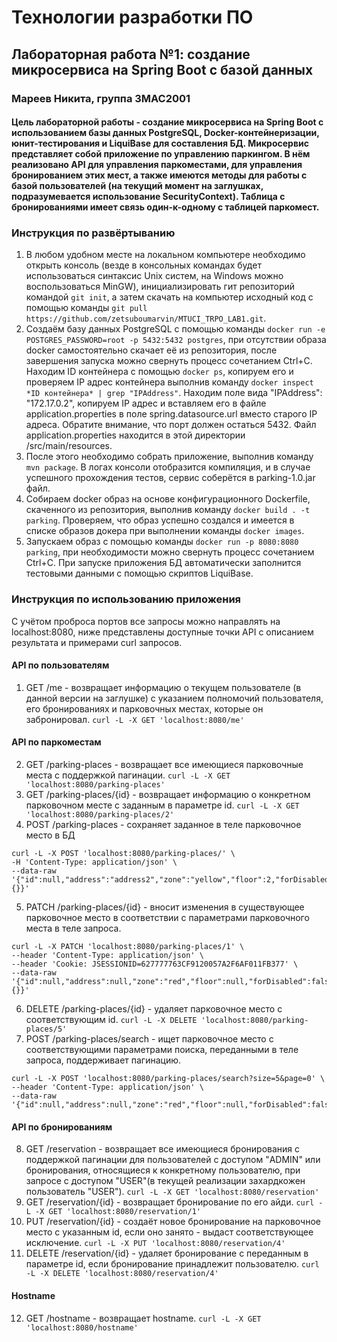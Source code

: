 # Технологии разработки ПО
## Лабораторная работа №1: создание микросервиса на Spring Boot с базой данных
### Мареев Никита, группа 3MAC2001
#### Цель лабораторной работы - создание микросервиса на Spring Boot с использованием базы данных PostgreSQL, Docker-контейнеризации, юнит-тестирования и LiquiBase для составления БД. Микросервис представляет собой приложение по управлению паркингом. В нём реализовано API для управления паркоместами, для управления бронированием этих мест, а также имеются методы для работы с базой пользователей (на текущий момент на заглушках, подразумевается использование SecurityContext). Таблица с бронированиями имеет связь один-к-одному с таблицей паркомест.

### Инструкция по развёртыванию
1. В любом удобном месте на локальном компьютере необходимо открыть консоль (везде в консольных командах будет использоваться синтаксис Unix систем, на Windows можно воспользоваться MinGW), инициализировать гит репозиторий командой `git init`, а затем скачать на компьютер исходный код с помощью команды `git pull https://github.com/zetsuboumarvin/MTUCI_TRPO_LAB1.git`.
2. Создаём базу данных PostgreSQL с помощью команды `docker run -e POSTGRES_PASSWORD=root -p 5432:5432 postgres`, при отсутствии образа docker самостоятельно скачает её из репозитория, после завершения запуска можно свернуть процесс сочетанием Ctrl+C. Находим ID контейнера с помощью `docker ps`, копируем его и проверяем IP адрес контейнера выполнив команду `docker inspect *ID контейнера* | grep "IPAddress"`. Находим поле вида "IPAddress": "172.17.0.2", копируем IP адрес и вставляем его в файле application.properties в поле spring.datasource.url вместо старого IP адреса. Обратите внимание, что порт должен остаться 5432. Файл application.properties находится в этой директории /src/main/resources.
2. После этого необходимо собрать приложение, выполнив команду `mvn package`. В логах консоли отобразится компиляция, и в случае успешного прохождения тестов, сервис соберётся в parking-1.0.jar файл.
3. Собираем docker образ на основе конфигурационного Dockerfile, скаченного из репозитория, выполнив команду `docker build . -t parking`. Проверяем, что образ успешно создался и имеется в списке образов докера при выполнении команды `docker images`.
4. Запускаем образ с помощью команды `docker run -p 8080:8080 parking`, при необходимости можно свернуть процесс сочетанием Ctrl+C. При запуске приложения БД автоматически заполнится тестовыми данными с помощью скриптов LiquiBase.

### Инструкция по использованию приложения
С учётом проброса портов все запросы можно направлять на localhost:8080, ниже представлены доступные точки API с описанием результата и примерами curl запросов.
#### API по пользователям
1. GET /me - возвращает информацию о текущем пользователе (в данной версии на заглушке) с указанием полномочий пользователя, его бронированиях и парковочных местах, которые он забронировал. `curl -L -X GET 'localhost:8080/me'`
#### API по паркоместам
2. GET /parking-places - возвращает все имеющиеся парковочные места с поддержкой пагинации. `curl -L -X GET 'localhost:8080/parking-places'`
3. GET /parking-places/{id} - возвращает информацию о конкретном парковочном месте с заданным в параметре id. `curl -L -X GET 'localhost:8080/parking-places/2'`
4. POST /parking-places - сохраняет заданное в теле парковочное место в БД
```
curl -L -X POST 'localhost:8080/parking-places/' \
-H 'Content-Type: application/json' \
--data-raw '{"id":null,"address":"address2","zone":"yellow","floor":2,"forDisabled":false,"reservationDto":{}}'
```
5. PATCH /parking-places/{id} - вносит изменения в существующее парковочное место в соответствии с параметрами парковочного места в теле запроса.
```
curl -L -X PATCH 'localhost:8080/parking-places/1' \
--header 'Content-Type: application/json' \
--header 'Cookie: JSESSIONID=627777763CF9120057A2F6AF011FB377' \
--data-raw '{"id":null,"address":null,"zone":"red","floor":null,"forDisabled":false,"reservationDto":{}}'
```
6. DELETE /parking-places/{id} - удаляет парковочное место с соответствующим id. `curl -L -X DELETE 'localhost:8080/parking-places/5'`
7. POST /parking-places/search - ищет парковочное место с соответствующими параметрами поиска, переданными в теле запроса, поддерживает пагинацию.
```
curl -L -X POST 'localhost:8080/parking-places/search?size=5&page=0' \
--header 'Content-Type: application/json' \
--data-raw '{"id":null,"address":null,"zone":"red","floor":null,"forDisabled":false}'
```
#### API по бронированиям
8. GET /reservation - возвращает все имеющиеся бронирования с поддержкой пагинации для пользователей с доступом "ADMIN" или бронирования, относящиеся к конкретному пользователю, при запросе с доступом "USER"(в текущей реализации захардкожен пользователь "USER"). `curl -L -X GET 'localhost:8080/reservation'` 
9. GET /reservation/{id} - возвращает бронирование по его айди. `curl -L -X GET 'localhost:8080/reservation/1'`
10. PUT /reservation/{id} - создаёт новое бронирование на парковочное место с указанным id, если оно занято - выдаст соответствующее исключение. `curl -L -X PUT 'localhost:8080/reservation/4'`
11. DELETE /reservation/{id} - удаляет бронирование с переданным в параметре id, если бронирование принадлежит пользователю. `curl -L -X DELETE 'localhost:8080/reservation/4'`
#### Hostname
12. GET /hostname - возвращает hostname. `curl -L -X GET 'localhost:8080/hostname'`
